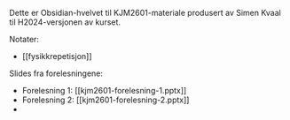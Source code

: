 
Dette er Obsidian-hvelvet til KJM2601-materiale produsert av Simen Kvaal til H2024-versjonen av kurset.

Notater:
* [[fysikkrepetisjon]]

Slides fra forelesningene:
* Forelesning 1: [[kjm2601-forelesning-1.pptx]]
* Forelesning 2: [[kjm2601-forelesning-2.pptx]]
* 


